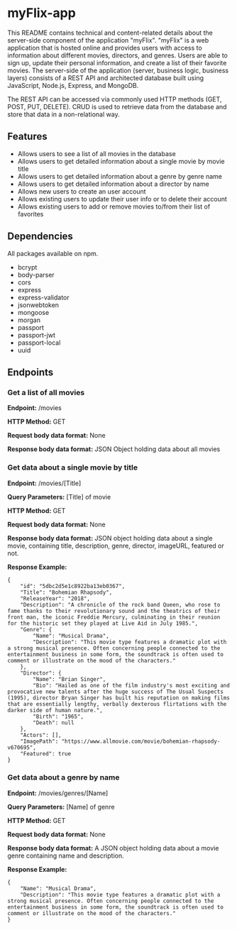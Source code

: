 # myFlix-app

This README contains technical and content-related details about the server-side component of the application "myFlix". 
"myFlix" is a web application that is hosted online and provides users with access to information about different movies, directors, and genres. Users are able to sign up, update their personal information, and create a list of their favorite movies. 
The server-side of the application (server, business logic, business layers) consists of a REST API and architected database built using JavaScript, Node.js, Express, and MongoDB.

The REST API can be accessed via commonly used HTTP methods (GET, POST, PUT, DELETE). CRUD is used to retrieve data from the database and store that data in a non-relational way.

## Features

* Allows users to see a list of all movies in the database
* Allows users to get detailed information about a single movie by movie title
* Allows users to get detailed information about a genre by genre name
* Allows users to get detailed information about a director by name
* Allows new users to create an user account
* Allows existing users to update their user info or to delete their account
* Allows existing users to add or remove movies to/from their list of favorites

## Dependencies

All packages available on npm.

* bcrypt
* body-parser
* cors
* express
* express-validator
* jsonwebtoken
* mongoose
* morgan
* passport
* passport-jwt
* passport-local
* uuid

## Endpoints

### Get a list of all movies

**Endpoint:** /movies

**HTTP Method:** GET

**Request body data format:** None

**Response body data format:** JSON Object holding data about all movies


### Get data about a single movie by title

**Endpoint:** /movies/[Title]

**Query Parameters:** [Title] of movie

**HTTP Method:** GET

**Request body data format:** None

**Response body data format:** JSON object holding data about a single movie, containing title, description, genre, director, imageURL, featured or not. 

**Response Example:**
```
{   
    "id": "5dbc2d5e1c8922ba13eb0367",
    "Title": "Bohemian Rhapsody",
    "ReleaseYear": "2018",
    "Description": "A chronicle of the rock band Queen, who rose to fame thanks to their revolutionary sound and the theatrics of their      front man, the iconic Freddie Mercury, culminating in their reunion for the historic set they played at Live Aid in July 1985.",
    "Genre": {    
        "Name": "Musical Drama",        
        "Description": "This movie type features a dramatic plot with a strong musical presence. Often concerning people connected to the entertainment business in some form, the soundtrack is often used to comment or illustrate on the mood of the characters."        
    },
    "Director": {
        "Name": "Brian Singer",
        "Bio": "Hailed as one of the film industry's most exciting and provocative new talents after the huge success of The Usual Suspects (1995), director Bryan Singer has built his reputation on making films that are essentially lengthy, verbally dexterous flirtations with the darker side of human nature.",
        "Birth": "1965",
        "Death": null
    },
    "Actors": [],    
    "ImagePath": "https://www.allmovie.com/movie/bohemian-rhapsody-v670695",
    "Featured": true
}
```

### Get data about a genre by name

**Endpoint:** /movies/genres/[Name]

**Query Parameters:** [Name] of genre

**HTTP Method:** GET

**Request body data format:** None

**Response body data format:** A JSON object holding data about a movie genre containing name and description.

**Response Example:**
```
{
    "Name": "Musical Drama",
    "Description": "This movie type features a dramatic plot with a strong musical presence. Often concerning people connected to the entertainment business in some form, the soundtrack is often used to comment or illustrate on the mood of the characters."
}
```
